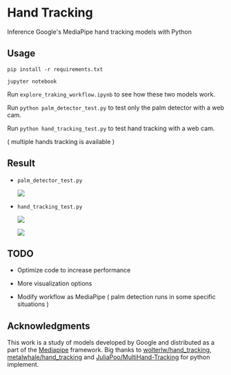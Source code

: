 # Hand Tracking

Inference Google's MediaPipe hand tracking models with Python

## Usage

`pip install -r requirements.txt`

`jupyter notebook`

Run `explore_traking_workflow.ipynb` to see how these two models work.

Run `python palm_detector_test.py` to test only the palm detector with a web cam.

Run `python hand_tracking_test.py` to test hand tracking with a web cam.

( multiple hands tracking is available )

## Result

- `palm_detector_test.py`

    ![](https://i.imgur.com/6QWVJyT.png)

- `hand_tracking_test.py`

    ![](https://i.imgur.com/08LCtzM.png)
    
    ![](https://i.imgur.com/MUmtcuj.png)

## TODO

- Optimize code to increase performance

- More visualization options

- Modify workflow as MediaPipe ( palm detection runs in some specific situations )

## Acknowledgments

This work is a study of models developed by Google and distributed as a part of the [Mediapipe](https://github.com/google/mediapipe) framework. Big thanks to [wolterlw/hand_tracking](https://github.com/wolterlw/hand_tracking), [metalwhale/hand_tracking](https://github.com/metalwhale/hand_tracking) and [JuliaPoo/MultiHand-Tracking](https://github.com/JuliaPoo/MultiHand-Tracking) for python implement.
